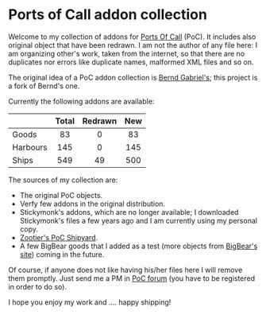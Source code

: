 # Ports of Call addon collection

Welcome to my collection of addons for [Ports Of Call](www.portsofcall.de/)
(PoC). It includes also original object that have been redrawn. I am not the author
of any file here: I am organizing other's work, taken from the internet, so that
there are no duplicates nor errors like duplicate names, malformed XML files and so on.

The original idea of a PoC addon collection is [Bernd Gabriel's](https://github.com/BerndGabriel/poc-user_addons);
this project is a fork of Bernd's one.

Currently the following addons are available:

|  | Total | Redrawn | New |
| --- | :---: | :---: | :---: |
| Goods | 83 | 0 | 83 |
| Harbours | 145 | 0 | 145 |
| Ships | 549 | 49 | 500 |


The sources of my collection are:

* The original PoC objects.
* Verfy few addons in the original distribution.
* Stickymonk's addons, which are no longer available; I downloaded Stickymonk's files a few years ago and I am currently using my personal copy.
* [Zootier's PoC Shipyard](http://www.zootierspocshipyard.de.vu/).
* A few BigBear goods that I added as a test (more objects from [BigBear's site](http://poc.bigbear.de/)) coming in the future.


Of course, if anyone does not
like having his/her files here I will remove them promptly. Just send me a PM in
[PoC forum](http://www.rdkleinforum.de) (you have to be registered in order to do so).

I hope you enjoy my work and .... happy shipping!

